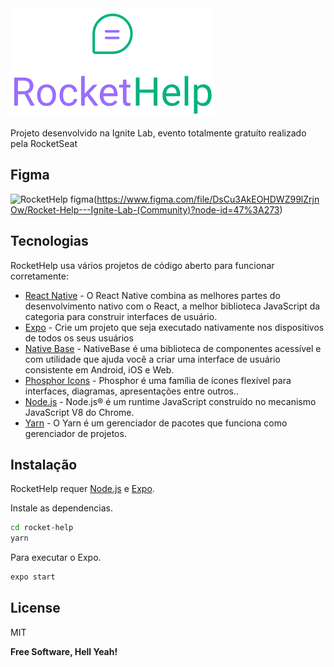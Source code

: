 <img src="/src/assets/logo_primary.svg" alt="RocketHelp logo"/>

Projeto desenvolvido na Ignite Lab, evento totalmente gratuíto realizado pela RocketSeat

## Figma
<img align="left" src="https://raw.githubusercontent.com/gist/RogerRoth/f50569647d0200c83a25dc2908d33bb4/raw/8e49a00a829aae6f5bd829f2d1e8f6b8940c88c1/rockethelp-figma.svg" alt="RocketHelp figma"/>(https://www.figma.com/file/DsCu3AkEOHDWZ99lZrjnOw/Rocket-Help---Ignite-Lab-(Community)?node-id=47%3A273)

## Tecnologias

RocketHelp usa vários projetos de código aberto para funcionar corretamente:

- [React Native](https://reactnative.dev/) - O React Native combina as melhores partes do desenvolvimento nativo com o React, a melhor biblioteca JavaScript da categoria para construir interfaces de usuário.
- [Expo](https://expo.dev/) - Crie um projeto que seja executado nativamente nos dispositivos de todos os seus usuários
- [Native Base](https://nativebase.io/) - NativeBase é uma biblioteca de componentes acessível e com utilidade que ajuda você a criar uma interface de usuário consistente em Android, iOS e Web.
- [Phosphor Icons](https://phosphoricons.com/) - Phosphor é uma família de ícones flexível para interfaces, diagramas, apresentações entre outros..
- [Node.js](https://nodejs.org/) - Node.js® é um runtime JavaScript construído no mecanismo JavaScript V8 do Chrome.
- [Yarn](https://classic.yarnpkg.com/) - O Yarn é um gerenciador de pacotes que funciona como gerenciador de projetos.

## Instalação

RocketHelp requer [Node.js](https://nodejs.org/) e [Expo](https://expo.dev/).

Instale as dependencias.

```sh
cd rocket-help
yarn
```

Para executar o Expo.

```sh
expo start
```

## License

MIT

**Free Software, Hell Yeah!**

[//]: # (These are reference links used in the body of this note and get stripped out when the markdown processor does its job. There is no need to format nicely because it shouldn't be seen. Thanks SO - http://stackoverflow.com/questions/4823468/store-comments-in-markdown-syntax)

   [dill]: <https://github.com/joemccann/dillinger>
   [git-repo-url]: <https://github.com/joemccann/dillinger.git>
   [john gruber]: <http://daringfireball.net>
   [df1]: <http://daringfireball.net/projects/markdown/>
   [markdown-it]: <https://github.com/markdown-it/markdown-it>
   [Ace Editor]: <http://ace.ajax.org>
   [node.js]: <http://nodejs.org>
   [Twitter Bootstrap]: <http://twitter.github.com/bootstrap/>
   [jQuery]: <http://jquery.com>
   [@tjholowaychuk]: <http://twitter.com/tjholowaychuk>
   [express]: <http://expressjs.com>
   [AngularJS]: <http://angularjs.org>
   [Gulp]: <http://gulpjs.com>

   [PlDb]: <https://github.com/joemccann/dillinger/tree/master/plugins/dropbox/README.md>
   [PlGh]: <https://github.com/joemccann/dillinger/tree/master/plugins/github/README.md>
   [PlGd]: <https://github.com/joemccann/dillinger/tree/master/plugins/googledrive/README.md>
   [PlOd]: <https://github.com/joemccann/dillinger/tree/master/plugins/onedrive/README.md>
   [PlMe]: <https://github.com/joemccann/dillinger/tree/master/plugins/medium/README.md>
   [PlGa]: <https://github.com/RahulHP/dillinger/blob/master/plugins/googleanalytics/README.md>
